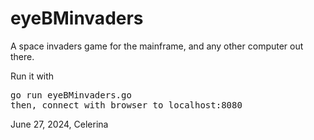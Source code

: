 eyeBMinvaders
=============


    

A space invaders game for the mainframe, and any other computer out there. 

Run it with 
<pre>go run eyeBMinvaders.go
then, connect with browser to localhost:8080
</pre>
  

June 27, 2024, Celerina
  

